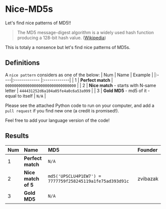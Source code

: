 # Nice-MD5s
Let's find nice patterns of MD5!!

> The MD5 message-digest algorithm is a widely used hash function producing a 128-bit hash value. ([Wikipedia](https://en.wikipedia.org/wiki/MD5))

This is totaly a nonsence but let's find nice patterns of MD5s.


## Definitions

A `nice pattern` considers as one of the below:
| Num | Name | Example | 
|:----|:------------- |:-------------| 
| 1   | **Perfect match** | `00000000000000000000000000000000` | 
| 2   | **Nice match** - starts with N-same letter | `444431252d6a104a05fe4a0c6a53a999` | 
| 3   | **Gold MD5** - md5 of it - equal to itself | `N/A` | 
 

Please see the attached Python code to run on your computer, and add a `pull request` if you find new one (a credit is promised!).

Feel free to add your language version of the code!

## Results

| Num | Name | MD5 | Founder | 
|:----|:------------- |:-------------|:-------------| 
| 1   | **Perfect match** | `N/A` | |
| 2   | **Nice match of 5** | `md5('UPSCLU4P1EW7') = 7777759f258245119a1fe75ad393d91c` | zvibazak |
| 3   | **Gold MD5** | `N/A` | |

